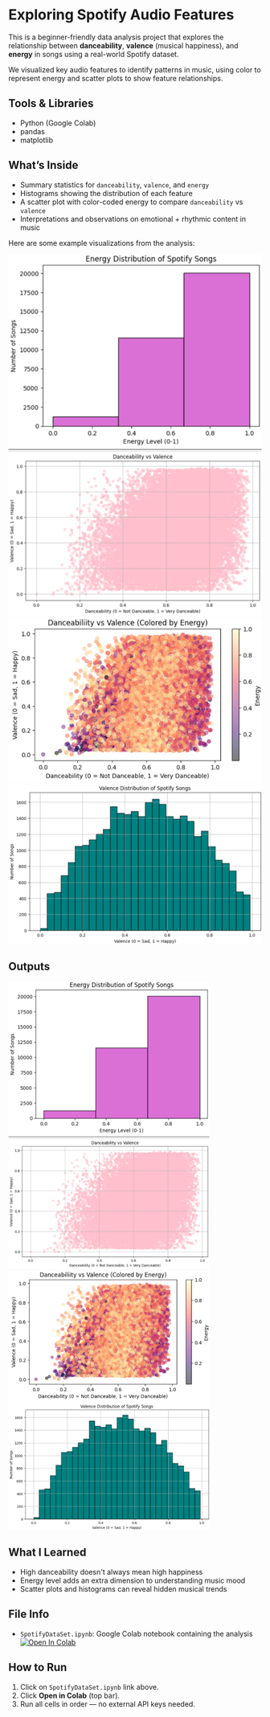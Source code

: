 #  Exploring Spotify Audio Features

This is a beginner-friendly data analysis project that explores the relationship between **danceability**, **valence** (musical happiness), and **energy** in songs using a real-world Spotify dataset.

We visualized key audio features to identify patterns in music, using color to represent energy and scatter plots to show feature relationships.


##  Tools & Libraries

- Python (Google Colab)
- pandas
- matplotlib


##  What’s Inside

- Summary statistics for `danceability`, `valence`, and `energy`
- Histograms showing the distribution of each feature
- A scatter plot with color-coded energy to compare `danceability` vs `valence`
- Interpretations and observations on emotional + rhythmic content in music

Here are some example visualizations from the analysis:

![Energy Distribution](images/energy_dist.png)
![Danceability vs Valence](images/danceability_valence.png)
![Danceability vs Valence + Energy](images/danceability_valence_energy.png)
![Valence Distribution](images/valence_dist.png)

## Outputs

<img src="images/energy_dist.png" alt="Energy Distribution" width="400"/>
<img src="images/danceability_valence.png" alt="Danceability vs Valence" width="400"/>
<img src="images/danceability_valence_energy.png" alt="Danceability vs Valence + Energy" width="400"/>
<img src="images/valence_dist.png" alt="Valence Distribution" width="400"/>

##  What I Learned

- High danceability doesn't always mean high happiness
- Energy level adds an extra dimension to understanding music mood
- Scatter plots and histograms can reveal hidden musical trends


##  File Info

- `SpotifyDataSet.ipynb`: Google Colab notebook containing the analysis
[![Open In Colab](https://colab.research.google.com/assets/colab-badge.svg)](https://colab.research.google.com/github/azulall/exploringSpotifyAudioFeature/blob/main/SpotifyDataSet.ipynb)



## How to Run

1. Click on `SpotifyDataSet.ipynb` link above.
2. Click **Open in Colab** (top bar).
3. Run all cells in order — no external API keys needed.
